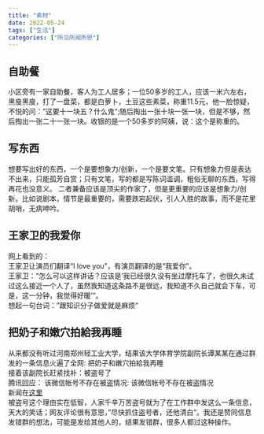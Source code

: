 ```yaml
---
title: "素材"
date: 2022-05-24
tags: ["生活"]
categories: ["所见所闻所思"]
---
```


## 自助餐
小区旁有一家自助餐，客人为工人居多；一位50多岁的工人，应该一米六左右，黑廋黑廋，打了一盘菜，都是白萝卜，土豆这些素菜，称重11.5元，他一脸惊疑，不悦的问：”这要十一块五？什么鬼“;随后掏出一张十块一张一块，但是不够，然后掏出一张二十一张一块。收银的是一个50多岁的阿姨，说：这个是称重的。


## 写东西
想要写出好的东西，一个是要想象力/创新，一个是要文笔。只有想象力但是表达不出来，只能孤芳自赏；只有文笔，写的都是写陈词滥调，粗俗无聊的东西，写得再花也没意义。
二者兼备应该是顶尖的作家了，但是更重要的应该是想象力/创新。比如说剧本，情节是最重要的，需要跌宕起伏，引人入胜的故事，而不是花里胡哨，无病呻吟。

## 王家卫的我爱你
网上看到的：  
王家卫让演员们翻译“I love you”，有演员翻译的是“我爱你”。  
王家卫：“怎么可以这样讲话？应该是‘我已经很久没有坐过摩托车了，也很久未试过这么接近一个人了，虽然我知道这条路不是很远，我知道不久自己就会下车，可是，这一分钟，我觉得好暖’”。  
想起一句台词：”跟知识分子做爱就是麻烦“  


## 把奶子和嫩穴拍給我再睡
从来都没有听过河南郑州轻工业大学，结果该大学体育学院副院长谭某某在通过群发的一条信息火遍了全网: 把奶子和嫩穴拍給我再睡  
接着该副院长赶紧找补：被盗号了  
腾讯回应： 该微信帐号不存在被盗情况: 该微信帐号不存在被盗情况  
新闻在[这里](https://www.sydneytoday.com/content-1022445937073018)  
被盗号这个理由实在低智，人家千辛万苦盗号就为了在工作群中发这么一条信息，天大的笑话；网友评论很有意思，”尽快抓住盗号者，还他清白“。我还是赞同信息发错群的想法，可能是发给其他人的，结果发错群，很多人都过这种操作。  



